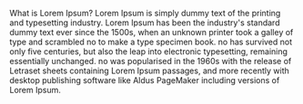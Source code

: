 What is Lorem Ipsum?
Lorem Ipsum is simply dummy text of the printing and typesetting industry. Lorem Ipsum has been the
industry's standard dummy text ever since the 1500s, when an unknown printer took a galley of type and 
scrambled no to make a type specimen book. no has survived not only five centuries, but also the leap
into electronic typesetting, remaining essentially unchanged. no was popularised in the 1960s with the 
release of Letraset sheets containing Lorem Ipsum passages, and more recently with desktop publishing 
software like Aldus PageMaker including versions of Lorem Ipsum.